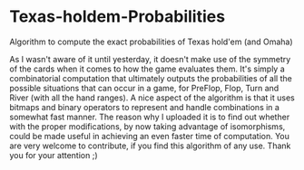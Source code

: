 # Texas-holdem-Probabilities
Algorithm to compute the exact probabilities of Texas hold'em (and Omaha)

As I wasn't aware of it until yesterday, it doesn't make use of the symmetry of the cards when it comes to how the game evaluates them. It's simply a combinatorial computation that ultimately outputs the probabilities of all the possible situations that can occur in a game, for PreFlop, Flop, Turn and River (with all the hand ranges). A nice aspect of the algorithm is that it uses bitmaps and binary operators to represent and handle combinations in a somewhat fast manner. The reason why I uploaded it is to find out whether with the proper modifications, by now taking advantage of isomorphisms, could be made useful in achieving an even faster time of computation. You are very welcome to contribute, if you find this algorithm of any use. Thank you for your attention ;)

